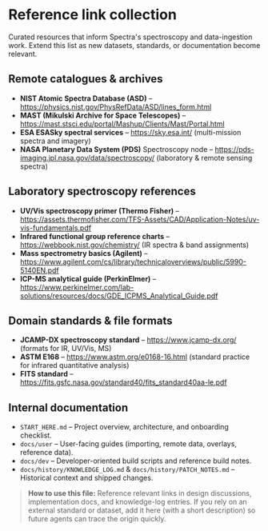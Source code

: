 # Reference link collection

Curated resources that inform Spectra's spectroscopy and data-ingestion work. Extend this list as new datasets, standards, or documentation become relevant.

## Remote catalogues & archives
- **NIST Atomic Spectra Database (ASD)** – <https://physics.nist.gov/PhysRefData/ASD/lines_form.html>
- **MAST (Mikulski Archive for Space Telescopes)** – <https://mast.stsci.edu/portal/Mashup/Clients/Mast/Portal.html>
- **ESA ESASky spectral services** – <https://sky.esa.int/> (multi-mission spectra and imagery)
- **NASA Planetary Data System (PDS)** Spectroscopy node – <https://pds-imaging.jpl.nasa.gov/data/spectroscopy/> (laboratory & remote sensing spectra)

## Laboratory spectroscopy references
- **UV/Vis spectroscopy primer (Thermo Fisher)** – <https://assets.thermofisher.com/TFS-Assets/CAD/Application-Notes/uv-vis-fundamentals.pdf>
- **Infrared functional group reference charts** – <https://webbook.nist.gov/chemistry/> (IR spectra & band assignments)
- **Mass spectrometry basics (Agilent)** – <https://www.agilent.com/cs/library/technicaloverviews/public/5990-5140EN.pdf>
- **ICP-MS analytical guide (PerkinElmer)** – <https://www.perkinelmer.com/lab-solutions/resources/docs/GDE_ICPMS_Analytical_Guide.pdf>

## Domain standards & file formats
- **JCAMP-DX spectroscopy standard** – <https://www.jcamp-dx.org/> (formats for IR, UV/Vis, MS)
- **ASTM E168** – <https://www.astm.org/e0168-16.html> (standard practice for infrared quantitative analysis)
- **FITS standard** – <https://fits.gsfc.nasa.gov/standard40/fits_standard40aa-le.pdf>

## Internal documentation
- `START_HERE.md` – Project overview, architecture, and onboarding checklist.
- `docs/user` – User-facing guides (importing, remote data, overlays, reference data).
- `docs/dev` – Developer-oriented build scripts and reference build notes.
- `docs/history/KNOWLEDGE_LOG.md` & `docs/history/PATCH_NOTES.md` – Historical context and shipped changes.

> **How to use this file:** Reference relevant links in design discussions, implementation docs, and knowledge-log entries. If you rely on an external standard or dataset, add it here (with a short description) so future agents can trace the origin quickly.
